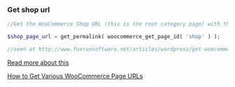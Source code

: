 
### Get shop url
```php
//Get the WooCommerce Shop URL (this is the root category page) with the following:

$shop_page_url = get_permalink( woocommerce_get_page_id( 'shop' ) );

//seen at http://www.foxrunsoftware.net/articles/wordpress/get-woocommerce-page-urls/
```
[Read more about this](https://snipt.net/jordi/get-the-woocommerce-shop-url/)

[How to Get Various WooCommerce Page URLs](https://www.skyverge.com/blog/get-woocommerce-page-urls/)

